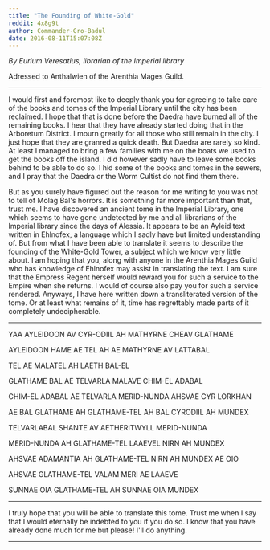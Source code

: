 ```yaml
---
title: "The Founding of White-Gold"
reddit: 4x8g9t
author: Commander-Gro-Badul
date: 2016-08-11T15:07:08Z
---
```


*By Eurium Veresatius, librarian of the Imperial library*

Adressed to Anthalwien of the Arenthia Mages Guild.

__________________________________________

I would first and foremost like to deeply thank you for agreeing to take care of the books and tomes of the Imperial Library until the city has been reclaimed. I hope that that is done before the Daedra have burned all of the remaining books. I hear that they have already started doing that in the Arboretum District. I mourn greatly for all those who still remain in the city. I just hope that they are granred a quick death. But Daedra are rarely so kind. At least I managed to bring a few families with me on the boats we used to get the books off the island. I did however sadly have to leave some books behind to be able to do so. I hid some of the books and tomes in the sewers, and I pray that the Daedra or the Worm Cultist do not find them there.

But as you surely have figured out the reason for me writing to you was not to tell of Molag Bal's horrors. It is something far more important than that, trust me. I have discovered an ancient tome in the Imperial Library, one which seems to have gone undetected by me and all librarians of the Imperial library since the days of Alessia. It appears to be an Ayleid text written in Ehlnofex, a language which I sadly have but limited understanding of. But from what I have been able to translate it seems to describe the founding of the White-Gold Tower, a subject which we know very little about. I am hoping that you, along with anyone in the Arenthia Mages Guild who has knowledge of Ehlnofex may assist in translating the text. I am sure that the Empress Regent herself would reward you for such a service to the Empire when she returns. I would of course also pay you for such a service rendered. Anyways, I have here written down a transliterated version of the tome. Or at least what remains of it, time has regrettably made parts of it completely undecipherable.

__________________________________

YAA AYLEIDOON AV CYR-ODIIL AH MATHYRNE CHEAV GLATHAME

AYLEIDOON HAME AE TEL AH AE MATHYRNE AV LATTABAL

TEL AE MALATEL AH LAETH BAL-EL

GLATHAME BAL AE TELVARLA MALAVE CHIM-EL ADABAL

CHIM-EL ADABAL AE TELVARLA MERID-NUNDA AHSVAE CYR LORKHAN

AE BAL GLATHAME AH GLATHAME-TEL AH BAL CYRODIIL AH MUNDEX

TELVARLABAL SHANTE AV AETHERITWYLL MERID-NUNDA

MERID-NUNDA AH GLATHAME-TEL LAAEVEL NIRN AH MUNDEX

AHSVAE ADAMANTIA AH GLATHAME-TEL NIRN AH MUNDEX AE OIO

AHSVAE GLATHAME-TEL VALAM MERI AE LAAEVE

SUNNAE OIA GLATHAME-TEL AH SUNNAE OIA MUNDEX

_______________________

I truly hope that you will be able to translate this tome. Trust me when I say that I would eternally be indebted to you if you do so. I know that you have already done much for me but please! I'll do anything.

_________________________
